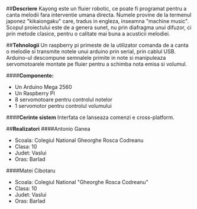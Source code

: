 ##**Descriere**
Kayong este un fluier robotic, ce poate fi programat pentru a canta melodii fara interventie umana directa. Numele provine de la termenul japonez "kikaiongaku" care, tradus in engleza, inseamna "machine music".
Scopul proiectului este de a genera sunet, nu prin diafragma unui difuzor, ci prin metode clasice, pentru o calitate mai buna a acusticii melodiei.

##**Tehnologii**
Un raspberry pi primeste de la utilizator comanda de a canta o melodie si transmite notele unui arduino prin serial, prin cablul USB. Arduino-ul descompune semnalele primite in note si manipuleaza servomotoarele montate pe fluier pentru a schimba nota emisa si volumul.

####**Componente:**
- Un Arduino Mega 2560
- Un Raspberry PI
- 8 servomotoare pentru controlul notelor
- 1 servomotor pentru controlul volumului

####**Cerinte sistem**
Interfata ce lanseaza comenzi e cross-platform.

##**Realizatori**
####Antonio Ganea

- Scoala: Colegiul National Gheorghe Rosca Codreanu
- Clasa: 10
- Judet: Vaslui
- Oras: Barlad

####Matei Cibotaru

- Scoala: Colegiul National "Gheorghe Rosca Codreanu"
- Clasa: 10
- Judet: Vaslui
- Oras: Barlad